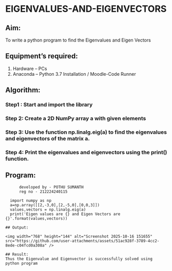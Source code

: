 # EIGENVALUES-AND-EIGENVECTORS
## Aim:
To write a python program to find the Eigenvalues and Eigen Vectors
## Equipment’s required:
1. 	Hardware – PCs
2. 	Anaconda – Python 3.7 Installation / Moodle-Code Runner
## Algorithm:
### Step1 : Start and import the library
### Step 2: Create a 2D NumPy array a with given elements
### Step 3: Use the function np.linalg.eig(a) to find the eigenvalues and eigenvectors of the matrix a.
### Step 4: Print the eigenvalues and eigenvectors using the print() function.

## Program:
```
      developed by - POTHU SUMANTH
      reg no - 212224240115
```
      import numpy as np
      a=np.array([[2,-3,0],[2,-5,0],[0,0,3]])
      values,vectors = np.linalg.eig(a)
      print('Eigen values are {} and Eigen Vectors are {}'.format(values,vectors))
```
## Output:

<img width="768" height="144" alt="Screenshot 2025-10-16 151655" src="https://github.com/user-attachments/assets/51ac928f-3789-4cc2-8ede-c04fcd0a308a" />

## Result:
Thus the Eigenvalue and Eigenvector is successfully solved using python program
